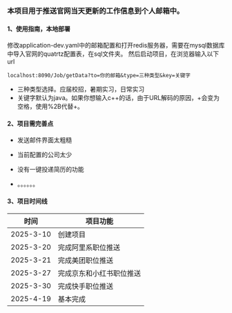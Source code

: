 ### 本项目用于推送官网当天更新的工作信息到个人邮箱中。

#### 1、使用指南，本地部署

修改application-dev.yaml中的邮箱配置和打开redis服务器，需要在mysql数据库中导入官网的quatrtz配置表，在sql文件夹。
然后启动项目，在浏览器输入以下url

```
localhost:8090/Job/getData?to=你的邮箱&type=三种类型&key=关键字
```

- 三种类型选择。应届校招，暑期实习，日常实习
- 关键字默认为java。如果你想输入c++的话，由于URL解码的原因，+会变为空格，使用%2B代替+。

#### 2、项目需完善点

- 发送邮件界面太粗糙

- 当前配置的公司太少

- 没有一键投递简历的功能

- 。。。。。。

  

#### 3、项目时间线

| 时间      | 项目功能                 |
| --------- | ------------------------ |
| 2025-3-10 | 创建项目                 |
| 2025-3-20 | 完成阿里系职位推送       |
| 2025-3-21 | 完成美团职位推送         |
| 2025-3-27 | 完成京东和小红书职位推送 |
| 2025-3-30 | 完成快手职位推送         |
| 2025-4-19 | 基本完成                 |
